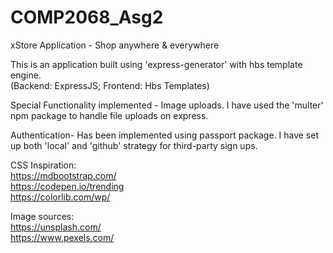 # COMP2068_Asg2
xStore Application - Shop anywhere &amp; everywhere

This is an application built using 'express-generator' with hbs template engine.
<br>
(Backend: ExpressJS; Frontend: Hbs Templates)

Special Functionality implemented - Image uploads. I have used the 'multer' npm package to handle file uploads on express.

Authentication- Has been implemented using passport package. I have set up both 'local' and 'github' strategy for third-party sign ups.

CSS Inspiration:
<br>
https://mdbootstrap.com/
<br>
https://codepen.io/trending
<br>
https://colorlib.com/wp/

Image sources:
<br>
https://unsplash.com/
<br>
https://www.pexels.com/

